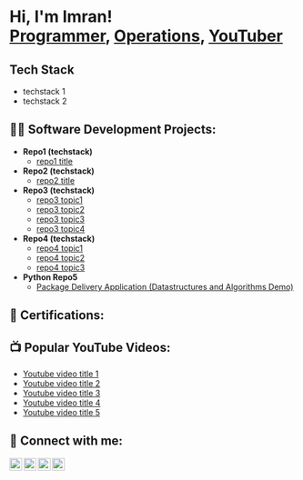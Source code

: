 <h1>Hi, I'm Imran! <br/><a href="https://github.com/ImranHuhn">Programmer</a>, <a href="https://www.linkedin.com/in/ImranHuhn/">Operations</a>, <a href="https://www.youtube.com/channel/UC_5I2FQ3UXGAFkb44uWzDiw">YouTuber</a></h1>

<h2>Tech Stack</h2>

- techstack 1
- techstack 2

<h2>👨‍💻 Software Development Projects:</h2>

- <b>Repo1 (techstack)</b>
  - [repo1 title](https://github.com/ImranHuhn/Repo1)
- <b>Repo2 (techstack)</b>
  - [repo2 title](https://github.com/ImranHuhn/Repo2) 
- <b>Repo3 (techstack)</b>
  - [repo3 topic1](https://github.com/ImranHuhn/Repo3) 
  - [repo3 topic2](https://github.com/ImranHuhn/Repo3) 
  - [repo3 topic3](https://github.com/ImranHuhn/Repo3) 
  - [repo3 topic4](https://github.com/ImranHuhn/Repo3) 
- <b>Repo4 (techstack)</b>
  - [repo4 topic1](https://github.com/ImranHuhn/Repo4) 
  - [repo4 topic2](https://github.com/ImranHuhn/Repo4)
  - [repo4 topic3](https://github.com/ImranHuhn/Repo4)
- <b>Python Repo5</b>
  - [Package Delivery Application (Datastructures and Algorithms Demo)](https://github.com/ImranHuhn/Repo5)
 
<h2>📜 Certifications:</h2>

<h2>📺 Popular YouTube Videos:</h2>

- [Youtube video title 1](https://www.youtube.com/channel/UC_5I2FQ3UXGAFkb44uWzDiw)
- [Youtube video title 2](https://www.youtube.com/channel/UC_5I2FQ3UXGAFkb44uWzDiw)
- [Youtube video title 3](https://www.youtube.com/channel/UC_5I2FQ3UXGAFkb44uWzDiw)
- [Youtube video title 4](https://www.youtube.com/channel/UC_5I2FQ3UXGAFkb44uWzDiw)
- [Youtube video title 5](https://www.youtube.com/channel/UC_5I2FQ3UXGAFkb44uWzDiw)

<h2> 🤳 Connect with me:</h2>

[<img align="left" alt="ImranHuhn | YouTube" width="22px" src="https://cdn.jsdelivr.net/npm/simple-icons@v3/icons/youtube.svg" />][youtube]
[<img align="left" alt="ImranHuhn | Twitter" width="22px" src="https://cdn.jsdelivr.net/npm/simple-icons@v3/icons/twitter.svg" />][twitter]
[<img align="left" alt="ImranHuhn | LinkedIn" width="22px" src="https://cdn.jsdelivr.net/npm/simple-icons@v3/icons/linkedin.svg" />][linkedin]
[<img align="left" alt="ImranHuhn | Instagram" width="22px" src="https://cdn.jsdelivr.net/npm/simple-icons@v3/icons/instagram.svg" />][instagram]

[twitter]: https://twitter.com/ImranHuhn
[youtube]: https://www.youtube.com/c/ImranHuhn
[instagram]: https://www.instagram.com/ImranHuhn/
[linkedin]: https://linkedin.com/in/ImranHuhn

<!--
**ImranHuhn/ImranHuhn** is a ✨ _special_ ✨ repository because its `README.md` (this file) appears on your GitHub profile.

Here are some ideas to get you started:

- 🔭 I’m currently working on ...
- 🌱 I’m currently learning ...
- 👯 I’m looking to collaborate on ...
- 🤔 I’m looking for help with ...
- 💬 Ask me about ...
- 📫 How to reach me: ...
- 😄 Pronouns: ...
- ⚡ Fun fact: ...
-->

